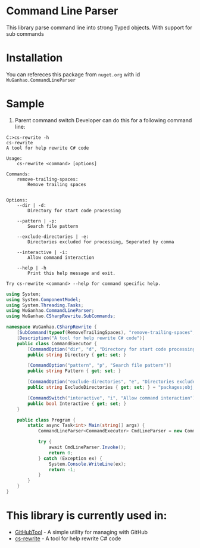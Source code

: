 # Command Line Parser
This library parse command line into strong Typed objects. With support for sub commands

# Installation
You can refereces this package from `nuget.org` with id `WuGanhao.CommandLineParser`

# Sample
1. Parent command switch
Developer can do this for a following command line:
```batch
C:>cs-rewrite -h
cs-rewrite
A tool for help rewrite C# code

Usage:
    cs-rewrite <command> [options]

Commands:
    remove-trailing-spaces:
        Remove trailing spaces


Options:
    --dir | -d:
        Directory for start code processing

    --pattern | -p:
        Search file pattern

    --exclude-directories | -e:
        Directories excluded for processing, Seperated by comma

    --interactive | -i:
        Allow command interaction

    --help | -h
        Print this help message and exit.

Try cs-rewrite <command> --help for command specific help.
```

```csharp
using System;
using System.ComponentModel;
using System.Threading.Tasks;
using WuGanhao.CommandLineParser;
using WuGanhao.CSharpRewrite.SubCommands;

namespace WuGanhao.CSharpRewrite {
    [SubCommand(typeof(RemoveTrailingSpaces), "remove-trailing-spaces", "Remove trailing spaces")]
    [Description("A tool for help rewrite C# code")]
    public class CommandExecutor {
        [CommandOption("dir", "d", "Directory for start code processing")]
        public string Directory { get; set; }

        [CommandOption("pattern", "p", "Search file pattern")]
        public string Pattern { get; set; }

        [CommandOption("exclude-directories", "e", "Directories excluded for processing, Seperated by comma")]
        public string ExcludeDirectories { get; set; } = "packages;obj;bin";

        [CommandSwitch("interactive", "i", "Allow command interaction")]
        public bool Interactive { get; set; }
    }

    public class Program {
        static async Task<int> Main(string[] args) {
            CommandLineParser<CommandExecutor> CmdLineParser = new CommandLineParser<CommandExecutor>();

            try {
                await CmdLineParser.Invoke();
                return 0;
            } catch (Exception ex) {
                System.Console.WriteLine(ex);
                return -1;
            }
        }
    }
}
```

# This library is currently used in:
* [GitHubTool]() - A simple utility for managing with GitHub
* [cs-rewrite]() - A tool for help rewrite C# code